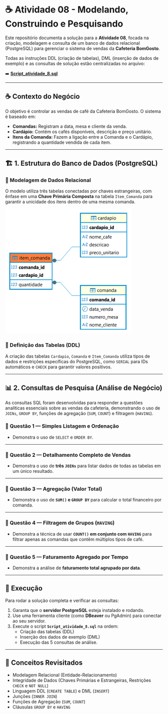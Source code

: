# ☕ Atividade 08 - Modelando, Construindo e Pesquisando

Este repositório documenta a solução para a **Atividade 08**, focada na criação, modelagem e consulta de um banco de dados relacional (PostgreSQL) para gerenciar o sistema de vendas da **Cafeteria BomGosto**.

Todas as instruções DDL (criação de tabelas), DML (inserção de dados de exemplo) e as consultas de solução estão centralizadas no arquivo:

➡️ **[Script_atividade_8.sql](Script_atividade_8.sql)**

---

## ☕ Contexto do Negócio

O objetivo é controlar as vendas de café da Cafeteria BomGosto. O sistema é baseado em:
* **Comandas:** Registram a data, mesa e cliente da venda.
* **Cardápio:** Contém os cafés disponíveis, descrição e preço unitário.
* **Itens da Comanda:** Fazem a ligação entre a Comanda e o Cardápio, registrando a quantidade vendida de cada item.

---

## 🏗️ 1. Estrutura do Banco de Dados (PostgreSQL)

### 🔹 Modelagem de Dados Relacional
O modelo utiliza três tabelas conectadas por chaves estrangeiras, com ênfase em uma **Chave Primária Composta** na tabela `Item_Comanda` para garantir a unicidade dos itens dentro de uma mesma comanda.

![Diagrama](diagrama_atividade_8.png)

### 🔹 Definição das Tabelas (DDL)
A criação das tabelas `Cardapio`, `Comanda` e `Item_Comanda` utiliza tipos de dados e restrições específicas do PostgreSQL, como `SERIAL` para IDs automáticos e `CHECK` para garantir valores positivos.

---

## 📊 2. Consultas de Pesquisa (Análise de Negócio)

As consultas SQL foram desenvolvidas para responder a questões analíticas essenciais sobre as vendas da cafeteria, demonstrando o uso de `JOINs`, `GROUP BY`, funções de agregação (`SUM`, `COUNT`) e filtragem (`HAVING`).

### 🔹 Questão 1 — Simples Listagem e Ordenação
- Demonstra o uso de `SELECT` e `ORDER BY`.

---

### 🔹 Questão 2 — Detalhamento Completo de Vendas
- Demonstra o uso de **três `JOINs`** para listar dados de todas as tabelas em um único resultado.

---

### 🔹 Questão 3 — Agregação (Valor Total)
- Demonstra o uso de **`SUM()` e `GROUP BY`** para calcular o total financeiro por comanda.

---

### 🔹 Questão 4 — Filtragem de Grupos (`HAVING`)
- Demonstra a técnica de usar **`COUNT()` em conjunto com `HAVING`** para filtrar apenas as comandas que contêm múltiplos tipos de café.

---

### 🔹 Questão 5 — Faturamento Agregado por Tempo
- Demonstra a análise de **faturamento total agrupado por data**.

---

## 🚀 Execução

Para rodar a solução completa e verificar as consultas:

1.  Garanta que o **servidor PostgreSQL** esteja instalado e rodando.
2.  Use uma ferramenta cliente (como **DBeaver** ou PgAdmin) para conectar ao seu servidor.
3.  Execute o script **`Script_atividade_8.sql`** na ordem:
    * Criação das tabelas (DDL)
    * Inserção dos dados de exemplo (DML)
    * Execução das 5 consultas de análise.

---

## 📖 Conceitos Revisitados

* Modelagem Relacional (Entidade-Relacionamento)
* Integridade de Dados (Chaves Primárias e Estrangeiras, Restrições `CHECK` e `NOT NULL`)
* Linguagem DDL (`CREATE TABLE`) e DML (`INSERT`)
* Junções (`INNER JOIN`)
* Funções de Agregação (`SUM`, `COUNT`)
* Cláusulas `GROUP BY` e `HAVING`